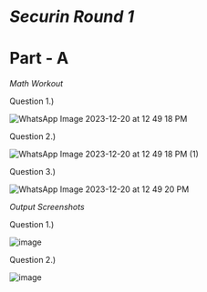 # *Securin Round 1*

# Part - A

*Math Workout*

Question 1.)

![WhatsApp Image 2023-12-20 at 12 49 18 PM](https://github.com/Samuel-2552/Securin/assets/104893913/f01f447a-ecaf-49b3-9a2b-a285f672a927)

Question 2.)

![WhatsApp Image 2023-12-20 at 12 49 18 PM (1)](https://github.com/Samuel-2552/Securin/assets/104893913/3378d520-a5c1-44e6-9b72-81ab810c3620)

Question 3.)

![WhatsApp Image 2023-12-20 at 12 49 20 PM](https://github.com/Samuel-2552/Securin/assets/104893913/904fdf79-1980-4613-9130-5beac691cdcd)

*Output Screenshots*

Question 1.)

![image](https://github.com/Samuel-2552/Securin/assets/104893913/afa7769c-70d1-490f-8d66-8fff1ef9389f)

Question 2.)

![image](https://github.com/Samuel-2552/Securin/assets/104893913/6d846719-0ece-4d8d-b33f-f2366d9d3fce)
